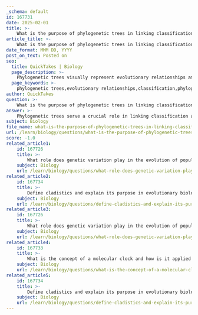 ```yaml
---
_schema: default
id: 167731
date: 2025-02-01
title: >-
    What is the purpose of phylogenetic trees in linking classification and phylogeny?
article_title: >-
    What is the purpose of phylogenetic trees in linking classification and phylogeny?
date_format: MMM DD, YYYY
post_on_text: Posted on
seo:
  title: QuickTakes | Biology
  page_description: >-
    Phylogenetic trees visually represent evolutionary relationships among species, linking classification with phylogeny by illustrating shared ancestry and aiding in understanding evolution.
  page_keywords: >-
    phylogenetic trees,evolutionary relationships,classification,phylogeny,sister taxa,common ancestor,rooted trees,cladistics,evolutionary biology,shared ancestry
author: QuickTakes
question: >-
    What is the purpose of phylogenetic trees in linking classification and phylogeny?
answer: >-
    Phylogenetic trees serve a crucial role in linking classification and phylogeny by visually representing the evolutionary relationships among species. Here are the key purposes of phylogenetic trees in this context:\n\n1. **Illustration of Evolutionary Relationships**: Phylogenetic trees depict how different species have diverged from common ancestors over time. Each branch point (or node) in the tree represents a divergence event, indicating where two species or groups share a common ancestor. This visual representation helps clarify the concept of descent with modification, which is fundamental to understanding evolutionary biology.\n\n2. **Classification Based on Shared Ancestry**: Phylogenetic trees facilitate the classification of organisms into taxonomic groups that reflect their evolutionary history. By recognizing only those taxonomic groups that include a common ancestor and all its descendants, phylogenetic trees ensure that classifications are based on evolutionary relationships rather than superficial similarities.\n\n3. **Identification of Sister Taxa**: The concept of sister taxa, which are groups that share an immediate common ancestor, is easily illustrated in phylogenetic trees. This helps in understanding the close evolutionary relationships between certain species and can guide further research into their shared characteristics and evolutionary adaptations.\n\n4. **Rooted Trees and Common Ancestors**: A rooted phylogenetic tree includes a branch that represents the last common ancestor of all taxa in the tree. This feature allows researchers to trace back the evolutionary lineage of various species, providing insights into their shared ancestry and the evolutionary processes that led to their current forms.\n\n5. **Understanding Evolutionary Patterns**: While phylogenetic trees show patterns of descent, they do not indicate the timing of species evolution or the extent of genetic change. However, they provide a framework for hypothesizing about evolutionary processes and can be used in conjunction with molecular clocks to estimate the timing of divergences.\n\n6. **Facilitating Cladistics**: Phylogenetic trees are often constructed using cladistics, a method of classification based on shared derived characters. This approach helps in organizing species into clades, which are groups that include an ancestor and all its descendants, further linking classification with phylogenetic understanding.\n\nIn summary, phylogenetic trees are essential tools in evolutionary biology that help link classification and phylogeny by providing a clear visual representation of evolutionary relationships, facilitating the classification of organisms based on shared ancestry, and enhancing our understanding of the evolutionary history of life on Earth.
subject: Biology
file_name: what-is-the-purpose-of-phylogenetic-trees-in-linking-classification-and-phylogeny.md
url: /learn/biology/questions/what-is-the-purpose-of-phylogenetic-trees-in-linking-classification-and-phylogeny
score: -1.0
related_article1:
    id: 167726
    title: >-
        What role does genetic variation play in the evolution of populations?
    subject: Biology
    url: /learn/biology/questions/what-role-does-genetic-variation-play-in-the-evolution-of-populations
related_article2:
    id: 167734
    title: >-
        Define cladistics and explain its purpose in evolutionary biology.
    subject: Biology
    url: /learn/biology/questions/define-cladistics-and-explain-its-purpose-in-evolutionary-biology
related_article3:
    id: 167726
    title: >-
        What role does genetic variation play in the evolution of populations?
    subject: Biology
    url: /learn/biology/questions/what-role-does-genetic-variation-play-in-the-evolution-of-populations
related_article4:
    id: 167733
    title: >-
        What is the concept of a molecular clock and how is it applied in evolutionary studies?
    subject: Biology
    url: /learn/biology/questions/what-is-the-concept-of-a-molecular-clock-and-how-is-it-applied-in-evolutionary-studies
related_article5:
    id: 167734
    title: >-
        Define cladistics and explain its purpose in evolutionary biology.
    subject: Biology
    url: /learn/biology/questions/define-cladistics-and-explain-its-purpose-in-evolutionary-biology
---
```


&nbsp;